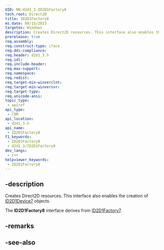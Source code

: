 ```yaml
---
UID: NN:d2d1_3.ID2D1Factory8
tech.root: Direct2D
title: ID2D1Factory8
ms.date: 09/15/2023
targetos: Windows
description: Creates Direct2D resources. This interface also enables the creation of [ID2D1Device7](./nn-d2d1_3-id2d1device7.md) objects.
prerelease: true
req.assembly: 
req.construct-type: iface
req.ddi-compliance: 
req.header: d2d1_3.h
req.idl: 
req.include-header: 
req.max-support: 
req.namespace: 
req.redist: 
req.target-min-winverclnt: 
req.target-min-winversvr: 
req.target-type: 
req.unicode-ansi: 
topic_type:
 - apiref
api_type:
 - COM
api_location:
 - d2d1_3.h
api_name:
 - ID2D1Factory8
f1_keywords:
 - ID2D1Factory8
 - d2d1_3/ID2D1Factory8
dev_langs:
 - c++
helpviewer_keywords:
 - ID2D1Factory8
---
```


## -description

Creates Direct2D resources. This interface also enables the creation of [ID2D1Device7](./nn-d2d1_3-id2d1device7.md) objects.

The **ID2D1Factory8** interface derives from [ID2D1Factory7](./nn-d2d1_3-id2d1factory7.md).

## -remarks

## -see-also
